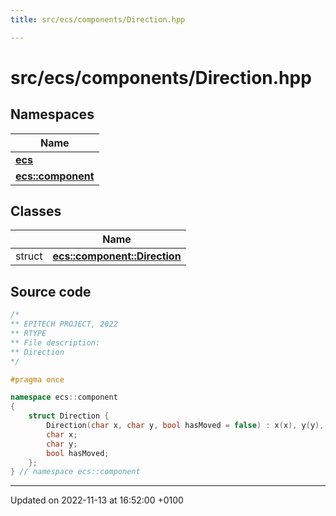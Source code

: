 ```yaml
---
title: src/ecs/components/Direction.hpp

---
```


# src/ecs/components/Direction.hpp



## Namespaces

| Name           |
| -------------- |
| **[ecs](Namespaces/namespaceecs.md)**  |
| **[ecs::component](Namespaces/namespaceecs_1_1component.md)**  |

## Classes

|                | Name           |
| -------------- | -------------- |
| struct | **[ecs::component::Direction](Classes/structecs_1_1component_1_1_direction.md)**  |




## Source code

```cpp
/*
** EPITECH PROJECT, 2022
** RTYPE
** File description:
** Direction
*/

#pragma once

namespace ecs::component
{
    struct Direction {
        Direction(char x, char y, bool hasMoved = false) : x(x), y(y), hasMoved(hasMoved) {}
        char x;
        char y;
        bool hasMoved;
    };
} // namespace ecs::component
```


-------------------------------

Updated on 2022-11-13 at 16:52:00 +0100
